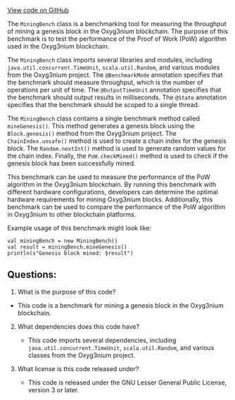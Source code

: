 [View code on GitHub](https://github.com/oxyg3nium/oxyg3nium/benchmark/src/main/scala/org/oxyg3nium/benchmark/MiningBench.scala)

The `MiningBench` class is a benchmarking tool for measuring the throughput of mining a genesis block in the Oxyg3nium blockchain. The purpose of this benchmark is to test the performance of the Proof of Work (PoW) algorithm used in the Oxyg3nium blockchain. 

The `MiningBench` class imports several libraries and modules, including `java.util.concurrent.TimeUnit`, `scala.util.Random`, and various modules from the Oxyg3nium project. The `@BenchmarkMode` annotation specifies that the benchmark should measure throughput, which is the number of operations per unit of time. The `@OutputTimeUnit` annotation specifies that the benchmark should output results in milliseconds. The `@State` annotation specifies that the benchmark should be scoped to a single thread. 

The `MiningBench` class contains a single benchmark method called `mineGenesis()`. This method generates a genesis block using the `Block.genesis()` method from the Oxyg3nium project. The `ChainIndex.unsafe()` method is used to create a chain index for the genesis block. The `Random.nextInt()` method is used to generate random values for the chain index. Finally, the `PoW.checkMined()` method is used to check if the genesis block has been successfully mined. 

This benchmark can be used to measure the performance of the PoW algorithm in the Oxyg3nium blockchain. By running this benchmark with different hardware configurations, developers can determine the optimal hardware requirements for mining Oxyg3nium blocks. Additionally, this benchmark can be used to compare the performance of the PoW algorithm in Oxyg3nium to other blockchain platforms. 

Example usage of this benchmark might look like:

```
val miningBench = new MiningBench()
val result = miningBench.mineGenesis()
println(s"Genesis block mined: $result")
```
## Questions: 
 1. What is the purpose of this code?
   - This code is a benchmark for mining a genesis block in the Oxyg3nium blockchain.

2. What dependencies does this code have?
   - This code imports several dependencies, including `java.util.concurrent.TimeUnit`, `scala.util.Random`, and various classes from the Oxyg3nium project.

3. What license is this code released under?
   - This code is released under the GNU Lesser General Public License, version 3 or later.